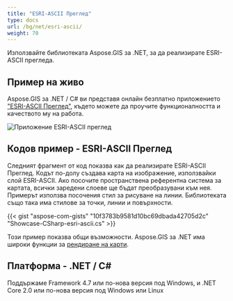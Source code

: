 ```yaml
---
title: "ESRI-ASCII Преглед"
type: docs
url: /bg/net/esri-ascii/
weight: 70
---
```


Използвайте библиотеката Aspose.GIS за .NET, за да реализирате ESRI-ASCII прегледа.

## **Пример на живо**

Aspose.GIS за .NET / C# ви представя онлайн безплатно приложението ["ESRI-ASCII Преглед"](https://products.aspose.app/gis/viewer/esri-ascii), където можете да проучите функционалността и качеството му на работа.

![Приложение ESRI-ASCII преглед](viewer.png)

## **Кодов пример - ESRI-ASCII Преглед**

Следният фрагмент от код показва как да реализирате ESRI-ASCII Преглед. Кодът по-долу създава карта на изображение, използвайки слой ESRI-ASCII. Ако посочите пространствена референтна система за картата, всички заредени слоеве ще бъдат преобразувани към нея.
Примерът използва посочения стил за рисуване на линии. Библиотеката също така има стилове за точки, линии и повърхности.

{{< gist "aspose-com-gists" "10f3783b9581d10bc69dbada42705d2c" "Showcase-CSharp-esri-ascii.cs" >}}

Този пример показва общи възможности. Aspose.GIS за .NET има широки функции за [рендиране на карти](https://docs.aspose.com/gis/net/map-rendering/).

## **Платформа - .NET / C#**

Поддържаме Framework 4.7 или по-нова версия под Windows, и .NET Core 2.0 или по-нова версия под Windows или Linux
